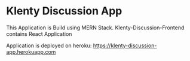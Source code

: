 # Klenty Discussion App
This Application is Build using MERN Stack.
Klenty-Discussion-Frontend contains React Application 

Application is deployed on heroku:
https://klenty-discussion-app.herokuapp.com